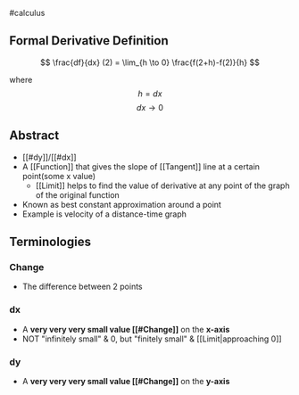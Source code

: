 #calculus 
## Formal Derivative Definition 
$$
\frac{df}{dx} (2) = \lim_{h \to 0} \frac{f(2+h)-f(2)}{h}
$$

where
$$
h = dx
$$
$$
dx \rightarrow 0
$$
## Abstract
- [[#dy]]/[[#dx]]
- A [[Function]] that gives the slope of [[Tangent]] line at a certain point(some x value)
   - [[Limit]] helps to find the value of derivative at any point of the graph of the original function
- Known as best constant approximation around a point
- Example is velocity of a distance-time graph


## Terminologies 
### Change
- The difference between 2 points
### dx
- A **very very very small value [[#Change]]** on the **x-axis**
- NOT "infinitely small" & 0, but "finitely small" & [[Limit|approaching 0]]
### dy
- A **very very very small value [[#Change]]** on the **y-axis**